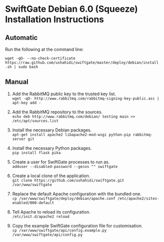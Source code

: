 # SwiftGate Debian 6.0 (Squeeze) Installation Instructions

## Automatic

Run the following at the command line:

`wget -qO- --no-check-certificate https://raw.github.com/ushahidi/swiftgate/master/deploy/debian/install.sh | sudo bash`

## Manual

1. Add the RabbitMQ public key to the trusted key list.  
`wget -qO- http://www.rabbitmq.com/rabbitmq-signing-key-public.asc | apt-key add -`

2. Add the RabbitMQ repository to the sources.  
`echo deb http://www.rabbitmq.com/debian/ testing main >> /etc/apt/sources.list`

3. Install the necessary Debian packages.  
`apt-get install apache2 libapache2-mod-wsgi python-pip rabbitmq-server git`

4. Install the necessary Python packages.  
`pip install flask pika`

5. Create a user for SwiftGate processes to run as.  
`adduser --disabled-password --gecos "" swiftgate`

6. Create a local clone of the application.  
`git clone https://github.com/ushahidi/swiftgate.git /var/www/swiftgate`

7. Replace the default Apache configuration with the bundled one.  
`cp /var/www/swiftgate/deploy/debian/apache.conf /etc/apache2/sites-enabled/000-default`

8. Tell Apache to reload its configuration.  
`/etc/init.d/apache2 reload`

9. Copy the example SwiftGate configuration file for customisation.  
`cp /var/www/swiftgate/api/config.example.py /var/www/swiftgate/api/config.py`
